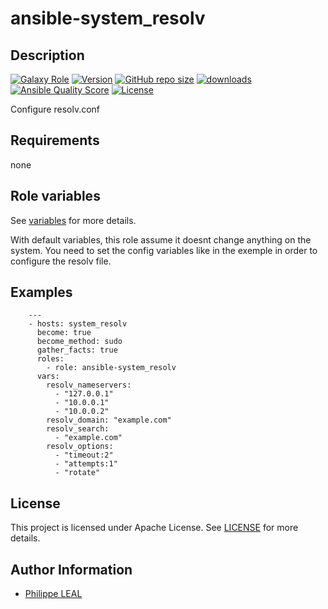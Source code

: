 # ansible-system_resolv

## Description

[![Galaxy Role](https://img.shields.io/badge/galaxy-system_resolv-purple?style=flat)](https://galaxy.ansible.com/lotusnoir/system_resolv)
[![Version](https://img.shields.io/github/release/lotusnoir/ansible-system_resolv.svg)](https://github.com/lotusnoir/ansible-system_resolv/releases/latest)
[![GitHub repo size](https://img.shields.io/github/repo-size/lotusnoir/ansible-system_resolv?color=orange&style=flat)](https://galaxy.ansible.com/lotusnoir/system_resolv)
[![downloads](https://img.shields.io/ansible/role/d/56930)](https://galaxy.ansible.com/lotusnoir/system_resolv)
[![Ansible Quality Score](https://img.shields.io/ansible/quality/56930)](https://galaxy.ansible.com/lotusnoir/system_resolv)
[![License](https://img.shields.io/badge/license-Apache--2.0-brightgreen?style=flat)](https://opensource.org/licenses/Apache-2.0)

Configure resolv.conf

## Requirements

none

## Role variables

See [variables](/defaults/main.yml) for more details.

With default variables, this role assume it doesnt change anything on the system. You need to set the config variables like in the exemple in order to configure the resolv file.

## Examples

        ---
        - hosts: system_resolv
          become: true
          become_method: sudo
          gather_facts: true
          roles:
            - role: ansible-system_resolv
          vars:
            resolv_nameservers:
              - "127.0.0.1"
              - "10.0.0.1"
              - "10.0.0.2"
            resolv_domain: "example.com"
            resolv_search:
              - "example.com"
            resolv_options:
              - "timeout:2"
              - "attempts:1"
              - "rotate"



## License

This project is licensed under Apache License. See [LICENSE](/LICENSE) for more details.

## Author Information

- [Philippe LEAL](https://github.com/lotusnoir)
